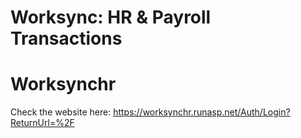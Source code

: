 # Worksync: HR & Payroll Transactions
# Worksynchr

Check the website here: https://worksynchr.runasp.net/Auth/Login?ReturnUrl=%2F

